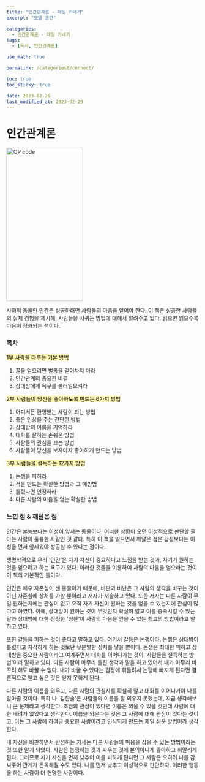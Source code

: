 ```yaml
---
title: "인간관계론 - 데일 카네기"
excerpt: "모델 훈련"

categories:
  - 인간관계론 - 데일 카네기
tags:
  - [독서, 인간관계론]

use_math: true

permalink: /categories8/connect/

toc: true
toc_sticky: true

date: 2023-02-26
last_modified_at: 2023-02-26
---
```


# 인간관계론

<img src="../../assets/images/022601.jpg" width="200px" height="400px" title="OP code 예시" alt="OP code"><img><br/>

사회적 동물인 인간은 성공하려면 사람들의 마음을 얻어야 한다. 이 책은 성공한 사람들의 실제 경험을 제시해, 사람들을 사귀는 방법에 대해서 알려주고 있다. 읽으면 읽으수록 마음이 정화되는 책이다. 

### 목차

<mark style='background-color: #fff5b1'>1부 사람을 다루는 기본 방법</mark>
1. 꿀을 얻으려면 벌통을 걷어차지 마라
2. 인간관계의 중요한 비결
3. 상대방에게 욕구를 불러일으켜라

<mark style='background-color: #fff5b1'>2부 사람들이 당신을 좋아하도록 만드는 6가지 방법</mark>
1. 어디서든 환영받는 사람이 되는 방법
2. 좋은 인상을 주는 간단한 방법
3. 상대방의 이름을 기억하라
4. 대화를 잘하는 손쉬운 방법
5. 사람들의 관심을 끄는 방법
6. 사람들이 당신을 보자마자 좋아하게 만드는 방법

<mark style='background-color: #fff5b1'>3부 사람들을 설득하는 12가지 방법</mark>
1. 논쟁을 피하라
2. 적을 만드는 확실한 방법과 그 예방법
3. 틀렸다면 인정하라
4. 다른 사람의 마음을 얻는 확실한 방법

### 느낀 점 & 깨달은 점

 인간은 본능보다는 이성이 앞서는 동물이다. 어떠한 상황이 오던 이성적으로 판단할 줄 아는 사람이 훌륭한 사람인 것 같다. 특히 이 책을 읽으면서 깨달은 점은 감정보다는 이성을 먼저 앞세워야 성공할 수 있다는 점이다. 
 
 생명학적으로 우리 '인간'은 자기 자신이 중요하다고 느낌을 받는 것과, 자기가 원하는 것을 얻으려고 하는 욕구가 있다. 이러한 것들을 이용하여 사람의 마음을 얻으라는 것이 이 책의 기본적인 틀이다. 

 인간은 매우 자존심이 센 동물이기 때문에, 비판과 비난은 그 사람의 생각을 바꾸는 것이 아닌 자존심에 상처를 가할 뿐이라고 저자가 서술하고 있다. 또한 저자는 다른 사람이 무얼 원하는지에는 관심이 없고 오직 자기 자신이 원하는 것을 얻을 수 있는지에 관심이 많다고 하였다. 이에, 상대방이 원하는 것이 무엇인지 확실히 알고 이를 충족시킬 수 있는 말과 상대방에 대한 진정한 '칭찬'이 사람의 마음을 얻을 수 있는 최고의 방법이라고 말하고 있다. 

 또한 갈등을 피하는 것이 좋다고 말하고 있다. 여기서 갈등은 논쟁이다. 논쟁은 상대방이 틀렸다고 자각하게 하는 것보단 무분별한 상처를 낳을 뿐이다. 논쟁은 최대한 피하고 상대방을 중요한 사람이라고 여겨주면서 대화를 이어나가는 것이 '사람들을 설득하는 방법'이라 말하고 있다. 다른 사람이 아무리 틀린 생각과 말을 하고 있어서 내가 아무리 바꾸려 해도 바꿀 수 없다. 내가 바꿀 수 있다는 감정에 휘둘려서 논쟁에 빠지게 된다면 결론적으로 얻고 싶은 것은 얻지 못하게 된다. 

 다른 사람의 이름을 외우고, 다른 사람의 관심사를 확실히 알고 대화를 이어나가야 나를 알아줄 것이다. 특히 나 '김한솔'은 사람들의 이름을 잘 외우지 못했는데, 지금 생각해보니 큰 문제라고 생각한다. 조금의 관심이 있다면 이름은 외울 수 있을 것인데 사람에 대한 배려가 없었다고 생각한다. 이름을 외운다는 것은 그 사람에 대해 관심이 있다는 것이고, 이는 그 사람에 하여금 중요한 사람이라고 인식되게 만드는 제일 쉬운 방법이라 생각한다. 

 내 자신을 비판하면서 반성하는 자세는 다른 사람들의 마음을 잡을 수 있는 방법이라는 것 또한 알게 되었다. 사람은 논쟁하는 것과 싸우는 것에 본의아니게 좋아하고 휘말리게 된다. 그러므로 자기 자신을 먼저 낮추어 이를 피하게 된다면 그 사람은 오히려 나를 감싸주어 관계가 돈독해질 수도 있다. 나를 먼저 낮추고 이성적으로 판단하자. 이러한 행동을 하는 사람이 더 현명한 사람이다. 


